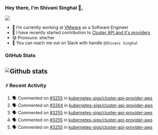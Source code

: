### Hey there, I'm Shivani Singhal 👋, 
![](https://komarev.com/ghpvc/?username=shivi28&color=green)

- 🔭 I’m currently working at [VMware](https://tanzu.vmware.com/) as a Software Engineer
- 👯 I have recently started contribution to [Cluster API and it's providers](https://github.com/kubernetes-sigs/cluster-api)
- 😄 Pronouns: she/her
- 💞️ You can reach me out on Slack with handle `@Shivani Singhal` 


### GitHub Stats

![Github stats](https://github-readme-stats.vercel.app/api?username=shivi28&count_private=true&show_icons=true&theme=dark&include_all_commits=true)
---

### :zap: Recent Activity

<!--START_SECTION:activity-->
1. 🗣 Commented on [#3255](https://github.com/kubernetes-sigs/cluster-api-provider-aws/issues/3255) in [kubernetes-sigs/cluster-api-provider-aws](https://github.com/kubernetes-sigs/cluster-api-provider-aws)
2. 🗣 Commented on [#3264](https://github.com/kubernetes-sigs/cluster-api-provider-aws/issues/3264) in [kubernetes-sigs/cluster-api-provider-aws](https://github.com/kubernetes-sigs/cluster-api-provider-aws)
3. 🗣 Commented on [#3255](https://github.com/kubernetes-sigs/cluster-api-provider-aws/issues/3255) in [kubernetes-sigs/cluster-api-provider-aws](https://github.com/kubernetes-sigs/cluster-api-provider-aws)
4. 🗣 Commented on [#3255](https://github.com/kubernetes-sigs/cluster-api-provider-aws/issues/3255) in [kubernetes-sigs/cluster-api-provider-aws](https://github.com/kubernetes-sigs/cluster-api-provider-aws)
5. 🗣 Commented on [#3255](https://github.com/kubernetes-sigs/cluster-api-provider-aws/issues/3255) in [kubernetes-sigs/cluster-api-provider-aws](https://github.com/kubernetes-sigs/cluster-api-provider-aws)
<!--END_SECTION:activity-->

